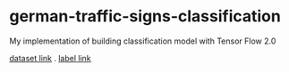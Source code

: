 # german-traffic-signs-classification

My implementation of building classification model with Tensor Flow 2.0

[dataset link](https://d17h27t6h515a5.cloudfront.net/topher/2017/February/5898cd6f_traffic-signs-data/traffic-signs-data.zip) . 
[label link](https://docs.google.com/document/d/1KlavfVAerQFibtuNL7HEZUitXwRK4oNbiYXd0pRIzjQ/edit?usp=sharing)
